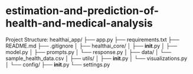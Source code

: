# estimation-and-prediction-of-health-and-medical-analysis

Project Structure:
healthai_app/
├── app.py
├── requirements.txt
├── README.md
├── .gitignore
│
├── healthai_core/
│   ├── __init__.py
│   ├── model.py
│   ├── prompts.py
│   └── response.py
│
├── data/
│   └── sample_health_data.csv
│
├── utils/
│   ├── __init__.py
│   └── visualizations.py
│
└── config/
    ├── __init__.py
    └── settings.py
    

